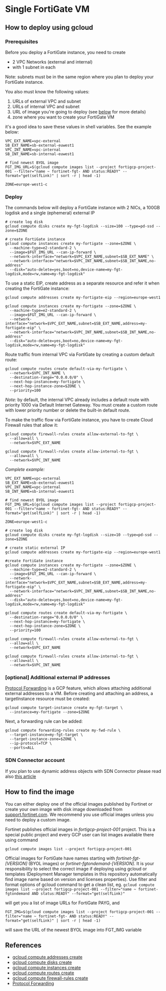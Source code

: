 # Single FortiGate VM
## How to deploy using gcloud

### Prerequisites
Before you deploy a FortiGate instance, you need to create
- 2 VPC Networks (external and internal)
- with 1 subnet in each

Note: subnets must be in the same region where you plan to deploy your FortiGate instance.

You also must know the following values:
1. URLs of external VPC and subnet
1. URLs of internal VPC and subnet
1. URL of image you're going to deploy (see [below](#how-to-find-the-image) for more details)
1. zone where you want to create your FortiGate VM

it's a good idea to save these values in shell variables. See the example below:

```
VPC_EXT_NAME=vpc-external
SB_EXT_NAME=sb-external-euwest1
VPC_INT_NAME=vpc-internal
SB_INT_NAME=sb-internal-euwest1

# find newest BYOL image
FGT_IMG_URL=$(gcloud compute images list --project fortigcp-project-001 --filter="name ~ fortinet-fgt- AND status:READY" --format="get(selfLink)" | sort -r | head -1)

ZONE=europe-west1-c
```

### Deploy
The commands below will deploy a FortiGate instance with 2 NICs, a 100GB logdisk and a single (ephemeral) external IP

```
# create log disk
gcloud compute disks create my-fgt-logdisk --size=100 --type=pd-ssd --zone=$ZONE

# create FortiGate instance
gcloud compute instances create my-fortigate --zone=$ZONE \
  --machine-type=e2-standard-2 \
  --image=$FGT_IMG_URL --can-ip-forward \
  --network-interface="network=$VPC_EXT_NAME,subnet=$SB_EXT_NAME" \
  --network-interface="network=$VPC_INT_NAME,subnet=$SB_INT_NAME,no-address"
  --disk="auto-delete=yes,boot=no,device-name=my-fgt-logdisk,mode=rw,name=my-fgt-logdisk"
```

To use a static EIP, create address as a separate resource and refer it when creating the FortiGate instance:

```
gcloud compute addresses create my-fortigate-eip --region=europe-west1

gcloud compute instances create my-fortigate --zone=$ZONE \
  --machine-type=e2-standard-2 \
  --image=$FGT_IMG_URL --can-ip-forward \
  --network-interface="network=$VPC_EXT_NAME,subnet=$SB_EXT_NAME,address=my-fortigate-eip" \
  --network-interface="network=$VPC_INT_NAME,subnet=$SB_INT_NAME,no-address"
  --disk="auto-delete=yes,boot=no,device-name=my-fgt-logdisk,mode=rw,name=my-fgt-logdisk"
```

Route traffic from internal VPC via FortiGate by creating a custom default route:
```
gcloud compute routes create default-via-my-fortigate \
  --network=$VPC_INT_NAME \
  --destination-range="0.0.0.0/0" \
  --next-hop-instance=my-fortigate \
  --next-hop-instance-zone=$ZONE \
  --priority=100
```

*Note:* by default, the internal VPC already includes a default route with priority 1000 via Default Internet Gateway. You must create a custom route with lower priority number or delete the built-in default route.

To make the traffic flow via FortiGate instance, you have to create Cloud Firewall rules that allow it:
```
gcloud compute firewall-rules create allow-external-to-fgt \
  --allow=all \
  --network=$VPC_EXT_NAME

gcloud compute firewall-rules create allow-internal-to-fgt \
  --allow=all \
  --network=$VPC_INT_NAME
```

*Complete example:*
```
VPC_EXT_NAME=vpc-external
SB_EXT_NAME=sb-external-euwest1
VPC_INT_NAME=vpc-internal
SB_INT_NAME=sb-internal-euwest1

# find newest BYOL image
FGT_IMG_URL=$(gcloud compute images list --project fortigcp-project-001 --filter="name ~ fortinet-fgt- AND status:READY" --format="get(selfLink)" | sort -r | head -1)

ZONE=europe-west1-c

# create log disk
gcloud compute disks create my-fgt-logdisk --size=10 --type=pd-ssd --zone=$ZONE

# create static external IP
gcloud compute addresses create my-fortigate-eip --region=europe-west1

#create FortiGate instance
gcloud compute instances create my-fortigate --zone=$ZONE \
  --machine-type=e2-standard-2 \
  --image=$FGT_IMG_URL --can-ip-forward \
  --network-interface="network=$VPC_EXT_NAME,subnet=$SB_EXT_NAME,address=my-fortigate-eip" \
  --network-interface="network=$VPC_INT_NAME,subnet=$SB_INT_NAME,no-address"
  --disk="auto-delete=yes,boot=no,device-name=my-fgt-logdisk,mode=rw,name=my-fgt-logdisk"

gcloud compute routes create default-via-my-fortigate \
  --destination-range="0.0.0.0/0" \
  --next-hop-instance=my-fortigate \
  --next-hop-instance-zone=$ZONE \
  --priority=100

gcloud compute firewall-rules create allow-external-to-fgt \
  --allow=all \
  --network=$VPC_EXT_NAME

gcloud compute firewall-rules create allow-internal-to-fgt \
  --allow=all \
  --network=$VPC_INT_NAME
```

### [optional] Additional external IP addresses

[Protocol Forwarding](https://cloud.google.com/load-balancing/docs/protocol-forwarding) is a GCP feature, which allows attaching additional external addresses to a VM. Before creating and attaching an address, a targetInstance resource must be created:

```
gcloud compute target-instance create my-fgt-target \
  --instance=my-fortigate --zone=$ZONE
```

Next, a forwarding rule can be added:
```
gcloud compute forwarding-rules create my-fwd-rule \
  --target-instance=my-fgt-target \
  --target-instance-zone=$ZONE \
  --ip-protocol=TCP \
  --ports=ALL
```

### SDN Connector account
If you plan to use dynamic address objects with SDN Connector please read also [this article](../../docs/sdn_privileges.md)

## How to find the image
You can either deploy one of the official images published by Fortinet or create your own image with disk image downloaded from [support.fortinet.com](https://support.fortinet.com). We recommend you use official images unless you need to deploy a custom image.

Fortinet publishes official images in *fortigcp-project-001* project. This is a special public project and every GCP user can list images available there using command

`gcloud compute images list --project fortigcp-project-001`

Official images for FortiGate have names starting with *fortinet-fgt-[VERSION]* (BYOL images) or *fortinet-fgtondemand-[VERSION]*. It is your responsibility to select the correct image if deploying using gcloud or templates (Deployment Manager templates in this repository automatically find image name based on version and licenses properties). Use filter and format options of gcloud command to get a clean list, eg.
`gcloud compute images list --project fortigcp-project-001 --filter="name ~ fortinet-fgtondemand AND status:READY" --format="get(selfLink)"`

will get you a list of image URLs for FortiGate PAYG, and

`FGT_IMG=$(gcloud compute images list --project fortigcp-project-001 --filter="name ~ fortinet-fgt- AND status:READY" --format="get(selfLink)" | sort -r | head -1)`

will save the URL of the newest BYOL image into FGT_IMG variable

## References
- [gcloud compute addresses create](https://cloud.google.com/sdk/gcloud/reference/compute/addresses/create)
- [gcloud compute disks create](https://cloud.google.com/sdk/gcloud/reference/compute/disks/create)
- [gcloud compute instances create](https://cloud.google.com/sdk/gcloud/reference/compute/instances/create)
- [gcloud compute routes create](https://cloud.google.com/sdk/gcloud/reference/compute/routes/create)
- [gcloud compute firewall-rules create](https://cloud.google.com/sdk/gcloud/reference/compute/firewall-rules/create)
- [Protocol Forwarding](https://cloud.google.com/load-balancing/docs/protocol-forwarding)

